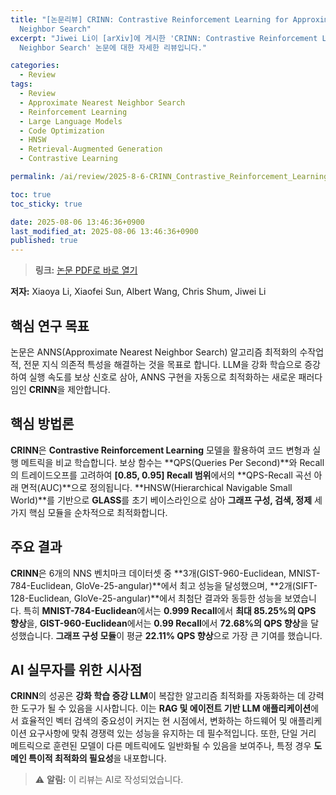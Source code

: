 ```yaml
---
title: "[논문리뷰] CRINN: Contrastive Reinforcement Learning for Approximate Nearest
  Neighbor Search"
excerpt: "Jiwei Li이 [arXiv]에 게시한 'CRINN: Contrastive Reinforcement Learning for Approximate Nearest
  Neighbor Search' 논문에 대한 자세한 리뷰입니다."

categories:
  - Review
tags:
  - Review
  - Approximate Nearest Neighbor Search
  - Reinforcement Learning
  - Large Language Models
  - Code Optimization
  - HNSW
  - Retrieval-Augmented Generation
  - Contrastive Learning

permalink: /ai/review/2025-8-6-CRINN_Contrastive_Reinforcement_Learning_for_Approximate_Nearest_Neighbor_Search/

toc: true
toc_sticky: true

date: 2025-08-06 13:46:36+0900
last_modified_at: 2025-08-06 13:46:36+0900
published: true
---
```

> **링크:** [논문 PDF로 바로 열기](https://arxiv.org/abs/2508.02091)

**저자:** Xiaoya Li, Xiaofei Sun, Albert Wang, Chris Shum, Jiwei Li



## 핵심 연구 목표
논문은 ANNS(Approximate Nearest Neighbor Search) 알고리즘 최적화의 수작업적, 전문 지식 의존적 특성을 해결하는 것을 목표로 합니다. LLM을 강화 학습으로 증강하여 실행 속도를 보상 신호로 삼아, ANNS 구현을 자동으로 최적화하는 새로운 패러다임인 **CRINN**을 제안합니다.

## 핵심 방법론
**CRINN**은 **Contrastive Reinforcement Learning** 모델을 활용하여 코드 변형과 실행 메트릭을 비교 학습합니다. 보상 함수는 **QPS(Queries Per Second)**와 Recall의 트레이드오프를 고려하여 **[0.85, 0.95] Recall 범위**에서의 **QPS-Recall 곡선 아래 면적(AUC)**으로 정의됩니다. **HNSW(Hierarchical Navigable Small World)**를 기반으로 **GLASS**를 초기 베이스라인으로 삼아 **그래프 구성, 검색, 정제** 세 가지 핵심 모듈을 순차적으로 최적화합니다.

## 주요 결과
**CRINN**은 6개의 NNS 벤치마크 데이터셋 중 **3개(GIST-960-Euclidean, MNIST-784-Euclidean, GloVe-25-angular)**에서 최고 성능을 달성했으며, **2개(SIFT-128-Euclidean, GloVe-25-angular)**에서 최첨단 결과와 동등한 성능을 보였습니다. 특히 **MNIST-784-Euclidean**에서는 **0.999 Recall**에서 **최대 85.25%의 QPS 향상**을, **GIST-960-Euclidean**에서는 **0.99 Recall**에서 **72.68%의 QPS 향상**을 달성했습니다. **그래프 구성 모듈**이 평균 **22.11% QPS 향상**으로 가장 큰 기여를 했습니다.

## AI 실무자를 위한 시사점
**CRINN**의 성공은 **강화 학습 증강 LLM**이 복잡한 알고리즘 최적화를 자동화하는 데 강력한 도구가 될 수 있음을 시사합니다. 이는 **RAG 및 에이전트 기반 LLM 애플리케이션**에서 효율적인 벡터 검색의 중요성이 커지는 현 시점에서, 변화하는 하드웨어 및 애플리케이션 요구사항에 맞춰 경쟁력 있는 성능을 유지하는 데 필수적입니다. 또한, 단일 거리 메트릭으로 훈련된 모델이 다른 메트릭에도 일반화될 수 있음을 보여주나, 특정 경우 **도메인 특이적 최적화의 필요성**을 내포합니다.

> ⚠️ **알림:** 이 리뷰는 AI로 작성되었습니다.